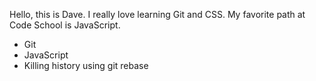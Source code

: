 Hello, this is Dave.
I really love learning Git and CSS.
My favorite path at Code School is JavaScript.
* Git
* JavaScript
* Killing history using git rebase
